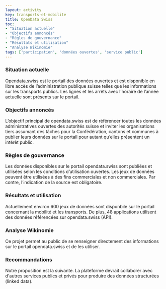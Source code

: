 ```yaml
---
layout: activity
key: transports-et-mobilite
title: OpenData Swiss
toc:
- "Situation actuelle"
- "Objectifs annoncés"
- "Règles de gouvernance"
- "Résultats et utilisation"
- "Analyse Wikinomie"
tags: ['participation', 'données ouvertes', 'service public']
---
```


### Situation actuelle

Opendata.swiss est le portail des données ouvertes et est disponible en libre accès de l’administration publique suisse telles que les informations sur les transports publics. Les lignes et les arrêts avec l’horaire de l’année  actuelle sont présents sur le portail. 

### Objectifs annoncés

L’objectif principal de opendata.swiss est de référencer toutes les données administratives ouvertes des autorités suisse et inviter les organisations tiers assumant des tâches pour la Confédération, cantons et communes à publier leurs données sur le portail pour autant 
qu’elles présentent un intérêt public.

### Règles de gouvernance

Les données disponibles sur le portail opendata.swiss sont publiées et utilisées selon les conditions d’utilisation ouvertes. Les jeux de données peuvent être utilisées à des fins commerciales et non commerciales. Par contre, l’indication de la source est obligatoire. 

### Résultats et utilisation

Actuellement environ 600 jeux de données sont disponbile sur le portail concernant la mobilité et  les transports. De plus, 48 applications utilisent des données référencées sur opendata.swiss (API).

### Analyse Wikinomie

Ce projet permet au public de se renseigner directement des informations sur le portail opendata.swiss et de les utiliser.

### Recommandations

Notre proposition est la suivante. La plateforme devrait collaborer avec d'autres services publics et privés pour produire des données structurées (linked data).  
